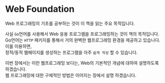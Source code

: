 # Web Foundation

Web 프로그래밍의 기초를 공부하는 것이 이 책을 읽는 주요 목적입니다.    

사실 `Go`언어를 사용해서 Web 응용 프로그램을 프로그래밍하는 것이 책의 목적입니다.    
Go언어는 `HTTP` 패키지를 통해서 거의 완벽한 웹프로그래밍 환경을 제공하고 있습니다. 이를 이용하면,      
정적/동적 웹페이지를 생성하는 프로그램을 아주 `쉽게 작성` 할 수 있습니다.    

이번 장에서는 이런 웹프로그래밍 보다는, Web의 기본적인 개념에 대하여 설명하도록 하겠습니다.      
웹 프로그래밍에 대한 구체적인 방법은 이어지는 장에서 설명 하겠습니다.   

